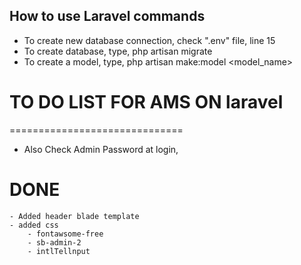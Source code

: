 ## How to use Laravel commands
- To create new database connection, check ".env" file, line 15
- To create database, type, php artisan migrate
- To create a model, type, php artisan make:model <model_name>

# TO DO LIST FOR AMS ON laravel
==============================
- Also Check Admin Password at login, 



# DONE
	- Added header blade template
	- added css
		- fontawsome-free
		- sb-admin-2
		- intlTellnput